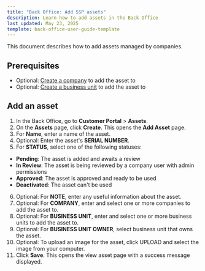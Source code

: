 ```yaml
---
title: "Back Office: Add SSP assets"
description: Learn how to add assets in the Back Office
last_updated: May 23, 2025
template: back-office-user-guide-template
---
```


This document describes how to add assets managed by companies. 

## Prerequisites

- Optional: [Create a company](/docs/pbc/all/customer-relationship-management/202410.0/base-shop/manage-in-the-back-office/manage-companies.html) to add the asset to
- Optional: [Create a business unit](/docs/pbc/all/customer-relationship-management/202410.0/base-shop/manage-in-the-back-office/company-units/create-company-units) to add the asset to


## Add an asset

1. In the Back Office, go to **Customer Portal** > **Assets**.
2. On the **Assets** page, click **Create**.
  This opens the **Add Asset** page.
3. For **Name**, enter a name of the asset.
4. Optional: Enter the asset's **SERIAL NUMBER**.
5. For **STATUS**, select one of the following statuses:

  - **Pending**: The asset is added and awaits a review
  - **In Review**: The asset is being reviewed by a company user with admin permissions
  - **Approved**: The asset is approved and ready to be used
  - **Deactivated**: The asset can't be used 
  
6. Optional: For **NOTE**, enter any useful information about the asset.
7. Optional: For **COMPANY**, enter and select one or more companies to add the asset to.
8. Optional: For **BUSINESS UNIT**, enter and select one or more business units to add the asset to.
9. Optional: For **BUSINESS UNIT OWNER**, select business unit that owns the asset.
10. Optional: To upload an image for the asset, click UPLOAD and select the image from your computer.
11. Click **Save**.
  This opens the view asset page with a success message displayed.  